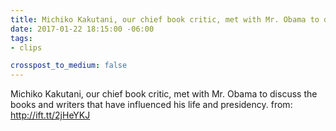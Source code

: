 ```yaml
---
title: Michiko Kakutani, our chief book critic, met with Mr. Obama to discuss the  books and writers that have influenced his life and presidency.
date: 2017-01-22 18:15:00 -06:00
tags:
- clips

crosspost_to_medium: false
---
```


Michiko Kakutani, our chief book critic, met with Mr. Obama to discuss the books and writers that have influenced his life and presidency.
from: http://ift.tt/2jHeYKJ
